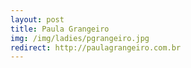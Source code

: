 ```yaml
---
layout: post
title: Paula Grangeiro
img: /img/ladies/pgrangeiro.jpg
redirect: http://paulagrangeiro.com.br
---
```

